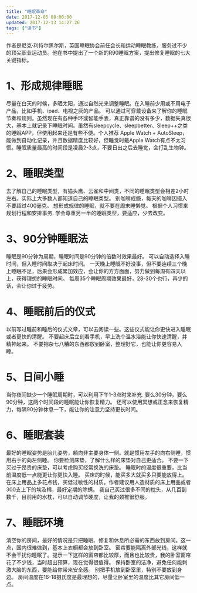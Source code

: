 ```yaml
---
title: "睡眠革命"
date: 2017-12-05 08:00:00
updated: 2017-12-13 14:27:26
tags: ["读书"]
---
```

作者是尼克·利特尔黑尔斯，英国睡眠协会前任会长和运动睡眠教练，服务过不少的顶尖职业运动员。他在书中提出了一个新的R90睡眠方案，提出修复睡眠的七大关键指标。

# 1、形成规律睡眠
尽量在白天的时候，多晒太阳，通过自然光来调整睡眠。在入睡前少用或不用电子产品，比如手机、ipad、电视之灰的产品。
可以通过可穿戴设备来了解你的睡眠节奏和规则。虽然现在有各种手环或智能手表，真正靠谱的没有多少，数据失真很大，基本上就记录下睡眠时间。虽然有sleepcycle、sleepbetter、Sleep++之类的睡眠APP，但使用起来还是有些不便。个人推荐 Apple Watch + AutoSleep，能做到自动化记录，并且数据精度比较好，但睡觉时戴Apple Watch有点不太习惯。睡眠质量最高的时间段是凌晨2-3点，不要日出之后去睡觉，会打乱生物钟。

# 2、睡眠类型
去了解自己的睡眠类型，有猫头鹰、云雀和中间类，不同的睡眠类型会相差2小时左右。实际上大多数人都知道自己的睡眠类型。
别咖啡成瘾，每天的咖啡因摄入不要超过400毫克。
想形成规律的睡眠，就不要在周末睡懒觉。
根据个人习惯来规划行程和安排事务.
学会尊重另一半的睡眠类型，要适应，少去改变。

# 3、90分钟睡眠法
睡眠是90分钟为周期，睡眠时间是90分钟的倍数时效果最好。
可以自动选择入睡时间，但入睡时间取决于起床时间。
一天晚上睡眠不好没事，但不要连续三个晚上睡眠不足，后果会形成累加效应，会让你的方方面面，努力做到每周有四天以上，获得理想的睡眠时间。
每周35个睡眠周期效果最好，28-30个也行，再少的话，会让你过于疲劳。

# 4、睡眠前后的仪式
以前写过睡前和睡后的仪式文章，可以去阅读一些。这些仪式能让你更快进入睡眠或者更快的清醒。
不要起床后立刻看手机，早上洗个温水浴能让你快速清醒，并精神起来。
不要把杂七八糟的东西都放到卧室，整理好它，也能让你更容易入睡。

# 5、日间小睡
当你夜间缺少一个睡眠周期时，可以利用下午1-3点时来补充.
要么30分钟，要么90分钟，这两个时间段的睡眠能让你恢复精力。
还可以使用冥想或正念来恢复精力，每隔90分钟休息一下，能让你的注意力坚持更长时间。

# 6、睡眠套装
最好的睡眠姿势是胎儿姿势，躺向非主要身体一侧。就是惯用左手的向右侧睡，惯用右手的向左侧睡。
你要检测床垫，了解什么样的床垫对自己更适合。
不要一下买过于昂贵的床垫，可以考虑购买经常换洗的床垫。
睡眠时的温度很重要，比当前温度低一点能更让你更快入睡。
买床的时候，能买多大就买多只要能放得上。
在床上用品上多花点钱，买低过敏性的材质。作者建议用人造材质的床上用品或者300支上下的埃及棉，最好定期的除螨。
我自己买过很多不同的枕头，从几百到数千，目前用的水枕，可以自动调节硬度，让我的颈椎很舒服。

# 7、睡眠环境
清空你的房间，最好的情况是只把睡眠、修复和休息所必需的东西放到房间。这一点，国内很难做到，基本上衣橱都会放到卧室。
窗帘要能隔离外部光线，这样就不会干扰你睡眠了。提示一下这样的窗帘都比较厚，而且也比较贵，我的卧室窗帘花了不少钱，当时超出预算，现在觉得很值得。
保持卧室的洁净，避免任何能刺激大脑的东西，要能给你带来安全感。
别把手机放到卧室里，特别不要放到身边。
房间温度在16-18摄氏度是最理想的，尽量让卧室里的温度比其它房间低一点。
